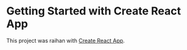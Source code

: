 # Getting Started with Create React App

This project was raihan with [Create React App](https://react-asi-eight.netlify.app/).
